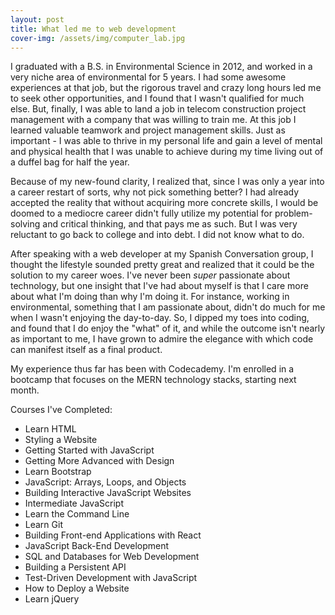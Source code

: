 ```yaml
---
layout: post
title: What led me to web development
cover-img: /assets/img/computer_lab.jpg
---
```


I graduated with a B.S. in Environmental Science in 2012, and worked in a very niche area of environmental for 5 years. I had some awesome experiences at that job, but the rigorous travel and crazy long hours led me to seek other opportunities, and I found that I wasn't qualified for much else. But, finally, I was able to land a job in telecom construction project management with a company that was willing to train me. At this job I learned valuable teamwork and project management skills. Just as important - I was able to thrive in my personal life and gain a level of mental and physical health that I was unable to achieve during my time living out of a duffel bag for half the year.

Because of my new-found clarity, I realized that, since I was only a year into a career restart of sorts, why not pick something better? I had already accepted the reality that without acquiring more concrete skills, I would be doomed to a mediocre career didn't fully utilize my potential for problem-solving and critical thinking, and that pays me as such. But I was very reluctant to go back to college and into debt. I did not know what to do.

After speaking with a web developer at my Spanish Conversation group, I thought the lifestyle sounded pretty great and realized that it could be the solution to my career woes. I've never been _super_ passionate about technology, but one insight that I've had about myself is that I care more about what I'm doing than why I'm doing it. For instance, working in environmental, something that I am passionate about, didn't do much for me when I wasn't enjoying the day-to-day. So, I dipped my toes into coding, and found that I do enjoy the "what" of it, and while the outcome isn't nearly as important to me, I have grown to admire the elegance with which code can manifest itself as a final product.

My experience thus far has been with Codecademy. I'm enrolled in a bootcamp that focuses on the MERN technology stacks, starting next month.

Courses I've Completed:

- Learn HTML
- Styling a Website
- Getting Started with JavaScript
- Getting More Advanced with Design
- Learn Bootstrap
- JavaScript: Arrays, Loops, and Objects
- Building Interactive JavaScript Websites
- Intermediate JavaScript
- Learn the Command Line
- Learn Git
- Building Front-end Applications with React
- JavaScript Back-End Development
- SQL and Databases for Web Development
- Building a Persistent API
- Test-Driven Development with JavaScript
- How to Deploy a Website
- Learn jQuery
